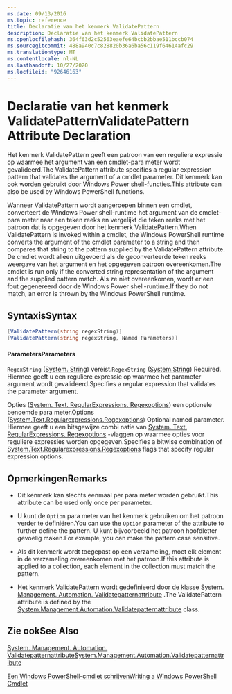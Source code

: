 ```yaml
---
ms.date: 09/13/2016
ms.topic: reference
title: Declaratie van het kenmerk ValidatePattern
description: Declaratie van het kenmerk ValidatePattern
ms.openlocfilehash: 364f63d2c52563eaefe64bcbb2bbae511bccb074
ms.sourcegitcommit: 488a940c7c828820b36a6ba56c119f64614afc29
ms.translationtype: MT
ms.contentlocale: nl-NL
ms.lasthandoff: 10/27/2020
ms.locfileid: "92646163"
---
```

# <a name="validatepattern-attribute-declaration"></a><span data-ttu-id="4ef92-103">Declaratie van het kenmerk ValidatePattern</span><span class="sxs-lookup"><span data-stu-id="4ef92-103">ValidatePattern Attribute Declaration</span></span>

<span data-ttu-id="4ef92-104">Het kenmerk ValidatePattern geeft een patroon van een reguliere expressie op waarmee het argument van een cmdlet-para meter wordt gevalideerd.</span><span class="sxs-lookup"><span data-stu-id="4ef92-104">The ValidatePattern attribute specifies a regular expression pattern that validates the argument of a cmdlet parameter.</span></span> <span data-ttu-id="4ef92-105">Dit kenmerk kan ook worden gebruikt door Windows Power shell-functies.</span><span class="sxs-lookup"><span data-stu-id="4ef92-105">This attribute can also be used by Windows PowerShell functions.</span></span>

<span data-ttu-id="4ef92-106">Wanneer ValidatePattern wordt aangeroepen binnen een cmdlet, converteert de Windows Power shell-runtime het argument van de cmdlet-para meter naar een teken reeks en vergelijkt die teken reeks met het patroon dat is opgegeven door het kenmerk ValidatePattern.</span><span class="sxs-lookup"><span data-stu-id="4ef92-106">When ValidatePattern is invoked within a cmdlet, the Windows PowerShell runtime converts the argument of the cmdlet parameter to a string and then compares that string to the pattern supplied by the ValidatePattern attribute.</span></span> <span data-ttu-id="4ef92-107">De cmdlet wordt alleen uitgevoerd als de geconverteerde teken reeks weergave van het argument en het opgegeven patroon overeenkomen.</span><span class="sxs-lookup"><span data-stu-id="4ef92-107">The cmdlet is run only if the converted string representation of the argument and the supplied pattern match.</span></span> <span data-ttu-id="4ef92-108">Als ze niet overeenkomen, wordt er een fout gegenereerd door de Windows Power shell-runtime.</span><span class="sxs-lookup"><span data-stu-id="4ef92-108">If they do not match, an error is thrown by the Windows PowerShell runtime.</span></span>

## <a name="syntax"></a><span data-ttu-id="4ef92-109">Syntaxis</span><span class="sxs-lookup"><span data-stu-id="4ef92-109">Syntax</span></span>

```csharp
[ValidatePattern(string regexString)]
[ValidatePattern(string regexString, Named Parameters)]
```

#### <a name="parameters"></a><span data-ttu-id="4ef92-110">Parameters</span><span class="sxs-lookup"><span data-stu-id="4ef92-110">Parameters</span></span>

<span data-ttu-id="4ef92-111">`RegexString` ([System. String](/dotnet/api/System.String)) vereist.</span><span class="sxs-lookup"><span data-stu-id="4ef92-111">`RegexString` ([System.String](/dotnet/api/System.String)) Required.</span></span> <span data-ttu-id="4ef92-112">Hiermee geeft u een reguliere expressie op waarmee het parameter argument wordt gevalideerd.</span><span class="sxs-lookup"><span data-stu-id="4ef92-112">Specifies a regular expression that validates the parameter argument.</span></span>

<span data-ttu-id="4ef92-113">Opties ([System. Text. RegularExpressions. Regexoptions](/dotnet/api/System.Text.RegularExpressions.RegexOptions)) een optionele benoemde para meter.</span><span class="sxs-lookup"><span data-stu-id="4ef92-113">Options ([System.Text.Regularexpressions.Regexoptions](/dotnet/api/System.Text.RegularExpressions.RegexOptions)) Optional named parameter.</span></span> <span data-ttu-id="4ef92-114">Hiermee geeft u een bitsgewijze combi natie van [System. Text. RegularExpressions. Regexoptions](/dotnet/api/System.Text.RegularExpressions.RegexOptions) -vlaggen op waarmee opties voor reguliere expressies worden opgegeven.</span><span class="sxs-lookup"><span data-stu-id="4ef92-114">Specifies a bitwise combination of [System.Text.Regularexpressions.Regexoptions](/dotnet/api/System.Text.RegularExpressions.RegexOptions) flags that specify regular expression options.</span></span>

## <a name="remarks"></a><span data-ttu-id="4ef92-115">Opmerkingen</span><span class="sxs-lookup"><span data-stu-id="4ef92-115">Remarks</span></span>

- <span data-ttu-id="4ef92-116">Dit kenmerk kan slechts eenmaal per para meter worden gebruikt.</span><span class="sxs-lookup"><span data-stu-id="4ef92-116">This attribute can be used only once per parameter.</span></span>

- <span data-ttu-id="4ef92-117">U kunt de `Option` para meter van het kenmerk gebruiken om het patroon verder te definiëren.</span><span class="sxs-lookup"><span data-stu-id="4ef92-117">You can use the `Option` parameter of the attribute to further define the pattern.</span></span> <span data-ttu-id="4ef92-118">U kunt bijvoorbeeld het patroon hoofdletter gevoelig maken.</span><span class="sxs-lookup"><span data-stu-id="4ef92-118">For example, you can make the pattern case sensitive.</span></span>

- <span data-ttu-id="4ef92-119">Als dit kenmerk wordt toegepast op een verzameling, moet elk element in de verzameling overeenkomen met het patroon.</span><span class="sxs-lookup"><span data-stu-id="4ef92-119">If this attribute is applied to a collection, each element in the collection must match the pattern.</span></span>

- <span data-ttu-id="4ef92-120">Het kenmerk ValidatePattern wordt gedefinieerd door de klasse [System. Management. Automation. Validatepatternattribute](/dotnet/api/System.Management.Automation.ValidatePatternAttribute) .</span><span class="sxs-lookup"><span data-stu-id="4ef92-120">The ValidatePattern attribute is defined by the [System.Management.Automation.Validatepatternattribute](/dotnet/api/System.Management.Automation.ValidatePatternAttribute) class.</span></span>

## <a name="see-also"></a><span data-ttu-id="4ef92-121">Zie ook</span><span class="sxs-lookup"><span data-stu-id="4ef92-121">See Also</span></span>

[<span data-ttu-id="4ef92-122">System. Management. Automation. Validatepatternattribute</span><span class="sxs-lookup"><span data-stu-id="4ef92-122">System.Management.Automation.Validatepatternattribute</span></span>](/dotnet/api/System.Management.Automation.ValidatePatternAttribute)

[<span data-ttu-id="4ef92-123">Een Windows PowerShell-cmdlet schrijven</span><span class="sxs-lookup"><span data-stu-id="4ef92-123">Writing a Windows PowerShell Cmdlet</span></span>](./writing-a-windows-powershell-cmdlet.md)
